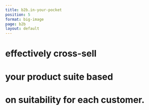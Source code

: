 ```yaml
---
title: b2b.in-your-pocket
position: 5
format: big-image
page: b2b
layout: default
---
```


# effectively cross-sell 

# your product suite based 

# on suitability for each customer.



<!-- If needed to change the image of the homepage _ replace featureImage.jpeg -->